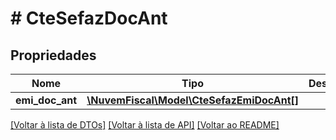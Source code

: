# # CteSefazDocAnt

## Propriedades

Nome | Tipo | Descrição | Comentários
------------ | ------------- | ------------- | -------------
**emi_doc_ant** | [**\NuvemFiscal\Model\CteSefazEmiDocAnt[]**](CteSefazEmiDocAnt.md) |  |

[[Voltar à lista de DTOs]](../../README.md#models) [[Voltar à lista de API]](../../README.md#endpoints) [[Voltar ao README]](../../README.md)
